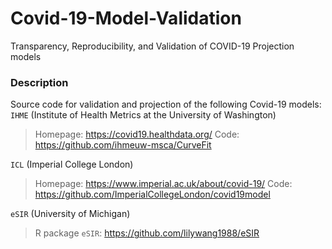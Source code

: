 # Covid-19-Model-Validation
Transparency, Reproducibility, and Validation of COVID-19 Projection models

### Description
Source code for validation and projection of the following Covid-19 models:
`IHME` (Institute of Health Metrics at the University of Washington) 

> Homepage: https://covid19.healthdata.org/
> Code: https://github.com/ihmeuw-msca/CurveFit

`ICL` (Imperial College London)

> Homepage: https://www.imperial.ac.uk/about/covid-19/
> Code: https://github.com/ImperialCollegeLondon/covid19model

`eSIR` (University of Michigan)

> R package `eSIR`: https://github.com/lilywang1988/eSIR


